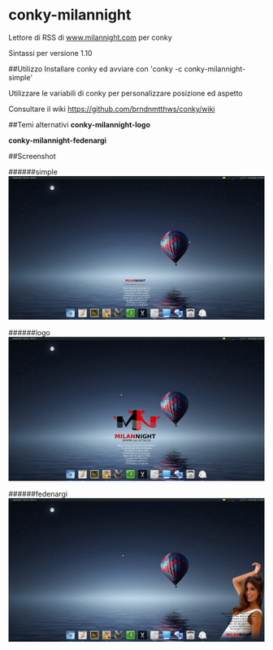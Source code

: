 # conky-milannight
Lettore di RSS di www.milannight.com per conky

Sintassi per versione 1.10

##Utilizzo
Installare conky ed avviare con 'conky -c conky-milannight-simple'

Utilizzare le variabili di conky per personalizzare posizione ed aspetto

Consultare il wiki
https://github.com/brndnmtthws/conky/wiki

##Temi alternativi
**conky-milannight-logo**

**conky-milannight-fedenargi**

##Screenshot

######simple
[![screenshot](https://github.com/alepsrt/conky-milannight/raw/master/screenshots/conky-milannight-simple.jpg)](https://github.com/alepsrt/conky-milannight/raw/master/screenshots/conky-milannight-simple.jpg)

######logo
[![screenshot](https://github.com/alepsrt/conky-milannight/raw/master/screenshots/conky-milannight-logo.jpg)](https://github.com/alepsrt/conky-milannight/raw/master/screenshots/conky-milannight-logo.jpg)

######fedenargi
[![screenshot](https://github.com/alepsrt/conky-milannight/raw/master/screenshots/conky-milannight-fedenargi.jpg)](https://github.com/alepsrt/conky-milannight/raw/master/screenshots/conky-milannight-fedenargi.jpg)

